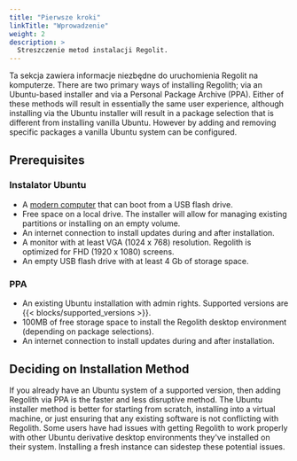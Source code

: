 ```yaml
---
title: "Pierwsze kroki"
linkTitle: "Wprowadzenie"
weight: 2
description: >
  Streszczenie metod instalacji Regolit.
---
```


Ta sekcja zawiera informacje niezbędne do uruchomienia Regolit na komputerze. There are two primary ways of installing Regolith; via an Ubuntu-based installer and via a Personal Package Archive (PPA). Either of these methods will result in essentially the same user experience, although installing via the Ubuntu installer will result in a package selection that is different from installing vanilla Ubuntu. However by adding and removing specific packages a vanilla Ubuntu system can be configured.

## Prerequisites

### Instalator Ubuntu

- A [modern computer](https://help.ubuntu.com/community/Installation/SystemRequirements) that can boot from a USB flash drive.
- Free space on a local drive. The installer will allow for managing existing partitions or installing on an empty volume.
- An internet connection to install updates during and after installation.
- A monitor with at least VGA (1024 x 768) resolution. Regolith is optimized for FHD (1920 x 1080) screens.
- An empty USB flash drive with at least 4 Gb of storage space.

### PPA

- An existing Ubuntu installation with admin rights. Supported versions are {{< blocks/supported_versions >}}.
- 100MB of free storage space to install the Regolith desktop environment (depending on package selections).
- An internet connection to install updates during and after installation.

## Deciding on Installation Method

If you already have an Ubuntu system of a supported version, then adding Regolith via PPA is the faster and less disruptive method. The Ubuntu installer method is better for starting from scratch, installing into a virtual machine, or just ensuring that any existing software is not conflicting with Regolith. Some users have had issues with getting Regolith to work properly with other Ubuntu derivative desktop environments they've installed on their system. Installing a fresh instance can sidestep these potential issues.
